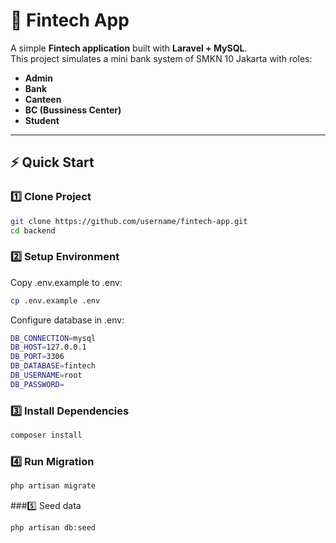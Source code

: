 # 🏦 Fintech App

A simple **Fintech application** built with **Laravel + MySQL**.  
This project simulates a mini bank system of SMKN 10 Jakarta with roles:
- **Admin**
- **Bank**
- **Canteen**
- **BC (Bussiness Center)**
- **Student**

---

## ⚡ Quick Start

### 1️⃣ Clone Project

```bash
git clone https://github.com/username/fintech-app.git
cd backend
```

### 2️⃣ Setup Environment

Copy .env.example to .env:
```bash
cp .env.example .env
```

Configure database in .env:

```bash
DB_CONNECTION=mysql
DB_HOST=127.0.0.1
DB_PORT=3306
DB_DATABASE=fintech
DB_USERNAME=root
DB_PASSWORD=
```

### 3️⃣ Install Dependencies
```bash
composer install
```

### 4️⃣ Run Migration
```bash
php artisan migrate
```

###5️⃣ Seed data
```bash
php artisan db:seed
```
